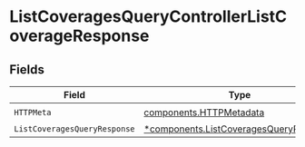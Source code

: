 # ListCoveragesQueryControllerListCoverageResponse


## Fields

| Field                                                                                           | Type                                                                                            | Required                                                                                        | Description                                                                                     |
| ----------------------------------------------------------------------------------------------- | ----------------------------------------------------------------------------------------------- | ----------------------------------------------------------------------------------------------- | ----------------------------------------------------------------------------------------------- |
| `HTTPMeta`                                                                                      | [components.HTTPMetadata](../../models/components/httpmetadata.md)                              | :heavy_check_mark:                                                                              | N/A                                                                                             |
| `ListCoveragesQueryResponse`                                                                    | [*components.ListCoveragesQueryResponse](../../models/components/listcoveragesqueryresponse.md) | :heavy_minus_sign:                                                                              | N/A                                                                                             |